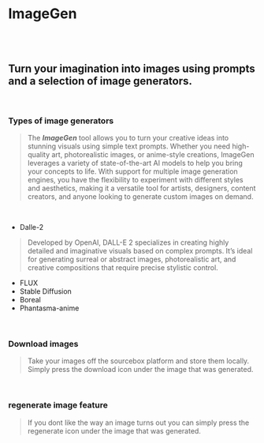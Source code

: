 # ImageGen

<br/>
<br/>

## Turn your imagination into images using prompts and a selection of image generators.

<br/>

### Types of image generators
> The ***ImageGen*** tool allows you to turn your creative ideas into stunning visuals using simple text prompts. Whether you need high-quality art, photorealistic images, or anime-style creations, ImageGen leverages a variety of state-of-the-art AI models to help you bring your concepts to life. With support for multiple image generation engines, you have the flexibility to experiment with different styles and aesthetics, making it a versatile tool for artists, designers, content creators, and anyone looking to generate custom images on demand.

<br/>

- Dalle-2
> Developed by OpenAI, DALL-E 2 specializes in creating highly detailed and imaginative visuals based on complex prompts. It’s ideal for generating surreal or abstract images, photorealistic art, and creative compositions that require precise stylistic control.
- FLUX
- Stable Diffusion
- Boreal
- Phantasma-anime

<br/>

### Download images

> Take your images off the sourcebox platform and store them locally. Simply press the download icon under the image that was generated.

<br/>

### regenerate image feature

> If you dont like the way an image turns out you can simply press the regenerate icon under the image that was generated.
